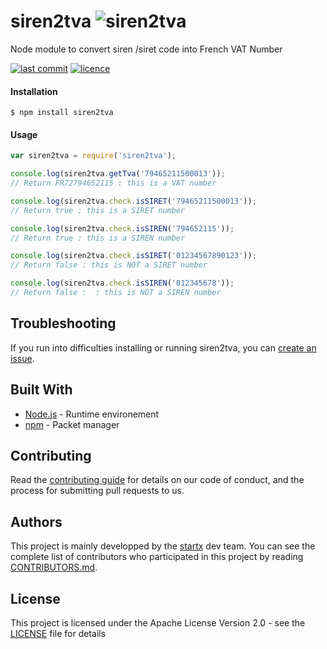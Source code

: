 # 
# siren2tva ![siren2tva](https://img.shields.io/badge/latest-v0.0.1-blue.svg)

Node module to convert siren /siret code into French VAT Number

[![last commit](https://img.shields.io/github/last-commit/startxfr/siren2tva.svg)](https://github.com/startxfr/siren2tva) [![licence](https://img.shields.io/github/license/startxfr/siren2tva.svg)](https://github.com/startxfr/siren2tva) 

#### Installation

`$ npm install siren2tva`

#### Usage

```js
var siren2tva = require('siren2tva');

console.log(siren2tva.getTva('79465211500013'));
// Return FR72794652115 : this is a VAT number

console.log(siren2tva.check.isSIRET('79465211500013'));
// Return true : this is a SIRET number

console.log(siren2tva.check.isSIREN('794652115'));
// Return true : this is a SIREN number

console.log(siren2tva.check.isSIRET('01234567890123'));
// Return false : this is NOT a SIRET number

console.log(siren2tva.check.isSIREN('012345678'));
// Return false :  : this is NOT a SIREN number
```

## Troubleshooting

If you run into difficulties installing or running siren2tva, you can [create an issue](https://github.com/startxfr/siren2tva/issues/new).

## Built With

* [Node.js](https://nodejs.org/) - Runtime environement
* [npm](https://www.npmjs.com/) - Packet manager

## Contributing

Read the [contributing guide](https://github.com/startxfr/sxapi-core/tree/master/docs/5.Contribute.md) for details on our code of conduct, and the process for submitting pull requests to us.

## Authors

This project is mainly developped by the [startx](https://www.startx.fr) dev team. You can see the complete list of contributors who participated in this project by reading [CONTRIBUTORS.md](https://github.com/startxfr/sxapi-core/tree/master/docs/CONTRIBUTORS.md).

## License

This project is licensed under the Apache License Version 2.0 - see the [LICENSE](https://github.com/startxfr/siren2tva/tree/master/LICENSE) file for details
